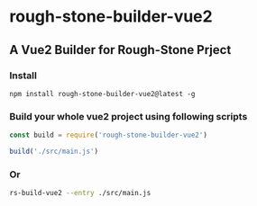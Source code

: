 # rough-stone-builder-vue2

## A Vue2 Builder for Rough-Stone Prject

### Install

```
npm install rough-stone-builder-vue2@latest -g
```

### Build your whole vue2 project using following scripts

```javascript
const build = require('rough-stone-builder-vue2')

build('./src/main.js')
```

### Or

```bash
rs-build-vue2 --entry ./src/main.js
```
